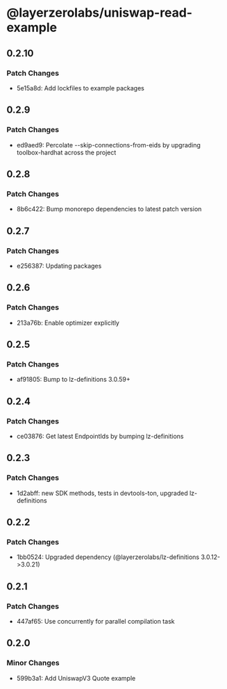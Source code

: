 # @layerzerolabs/uniswap-read-example

## 0.2.10

### Patch Changes

- 5e15a8d: Add lockfiles to example packages

## 0.2.9

### Patch Changes

- ed9aed9: Percolate --skip-connections-from-eids by upgrading toolbox-hardhat across the project

## 0.2.8

### Patch Changes

- 8b6c422: Bump monorepo dependencies to latest patch version

## 0.2.7

### Patch Changes

- e256387: Updating packages

## 0.2.6

### Patch Changes

- 213a76b: Enable optimizer explicitly

## 0.2.5

### Patch Changes

- af91805: Bump to lz-definitions 3.0.59+

## 0.2.4

### Patch Changes

- ce03876: Get latest EndpointIds by bumping lz-definitions

## 0.2.3

### Patch Changes

- 1d2abff: new SDK methods, tests in devtools-ton, upgraded lz-definitions

## 0.2.2

### Patch Changes

- 1bb0524: Upgraded dependency (@layerzerolabs/lz-definitions 3.0.12->3.0.21)

## 0.2.1

### Patch Changes

- 447af65: Use concurrently for parallel compilation task

## 0.2.0

### Minor Changes

- 599b3a1: Add UniswapV3 Quote example
